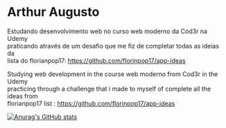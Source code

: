 # Arthur Augusto

Estudando desenvolvimento web no curso web moderno da Cod3r na Udemy <br>
praticando através de um desafio que me fiz de completar todas as ideias da <br>
lista do florianpop17: https://github.com/florinpop17/app-ideas

Studying web development in the course web moderno from Cod3r in the Udemy <br>
practicing through a challenge that i made to myself of complete all the ideas from <br>
florianpop17 list : https://github.com/florinpop17/app-ideas

[![Anurag's GitHub stats](https://github-readme-stats.vercel.app/api?username=aarthx)](https://github.com/anuraghazra/github-readme-stats)
